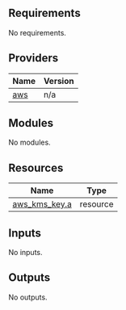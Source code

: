 ## Requirements

No requirements.

## Providers

| Name | Version |
|------|---------|
| <a name="provider_aws"></a> [aws](#provider\_aws) | n/a |

## Modules

No modules.

## Resources

| Name | Type |
|------|------|
| [aws_kms_key.a](https://registry.terraform.io/providers/hashicorp/aws/latest/docs/resources/kms_key) | resource |

## Inputs

No inputs.

## Outputs

No outputs.
